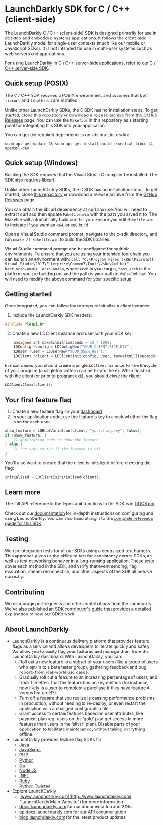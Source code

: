 LaunchDarkly SDK for C / C++ (client-side)
===================================

The LaunchDarkly C / C++ (client-side) SDK is designed primarily for use in desktop and embedded systems applications. It follows the client-side LaunchDarkly model for single-user contexts (much like our mobile or JavaScript SDKs). It is not intended for use in multi-user systems such as web servers and applications.

For using LaunchDarkly in C / C++ server-side applications, refer to our [C / C++ server-side SDK](https://github.com/launchdarkly/c-client-server-side).

Quick setup (POSIX)
-------------------

The C / C++ SDK requires a POSIX environment, and assumes that both `libcurl` and `libpthread` are installed.

Unlike other LaunchDarkly SDKs, the C SDK has no installation steps. To get started, clone [this repository](https://github.com/launchdarkly/c-client) or download a release archive from the [GitHub Releases](https://github.com/launchdarkly/c-client/releases) page. You can use the `Makefile` in this repository as a starting point for integrating this SDK into your application.

You can get the required dependencies on Ubuntu Linux with:

```
sudo apt-get update && sudo apt-get install build-essential libcurl4-openssl-dev
```

Quick setup (Windows)
---------------------

Building the SDK requires that the Visual Studio C compiler be installed. The SDK also requires libcurl.

Unlike other LaunchDarkly SDKs, the C SDK has no installation steps. To get started, clone [this repository](https://github.com/launchdarkly/c-client) or download a release archive from the [GitHub Releases](https://github.com/launchdarkly/c-client/releases) page.

You can obtain the libcurl dependency at [curl.haxx.se](https://curl.haxx.se/download/curl-7.59.0.zip). You will need to extract curl and then update `Makefile.win` with the path you saved it to. The Makefile will automatically build curl for you. Ensure you edit `Makefile.win` to indicate if you want an `x64`, or `x86` build.

Open a Visual Studio command prompt, navigate to the c-sdk directory, and run `nmake /f Makefile.win` to build the SDK libraries.

Visual Studio command prompt can be configured for multiple environments. To ensure that you are using your intended tool chain you can launch an environment with: `call "C:\Program Files (x86)\Microsoft Visual Studio\2017\Enterprise\Common7\Tools\VsDevCmd.bat" -host_arch=amd64 -arch=amd64`, where `arch` is your target, `host_arch` is the platform you are building on, and the path is your path to `VsDevCmd.bat`. You will need to modify the above command for your specific setup.

Getting started
---------------

Once integrated, you can follow these steps to initialize a client instance:

1. Include the LaunchDarkly SDK headers:

```C
#include "ldapi.h"
```

2. Create a new LDClient instance and user with your SDK key:

```C
    unsigned int maxwaitmilliseconds = 10 * 1000;
    LDConfig *config = LDConfigNew("YOUR_CLIENT_SIDE_KEY");
    LDUser *user = LDUserNew("YOUR_USER_KEY");
    LDClient *client = LDClientInit(config, user, maxwaitmilliseconds);
```

In most cases, you should create a single `LDClient` instance for the lifecycle of your program (a singleton pattern can be helpful here). When finished with the client (or prior to program exit), you should close the client:

```C
LDClientClose(client);
```

Your first feature flag
-----------------------

1. Create a new feature flag on your [dashboard](https://app.launchdarkly.com)
2. In your application code, use the feature's key to check whether the flag is on for each user:

```C
show_feature = LDBoolVariation(client, "your.flag.key", false);
if (show_feature) {
    // application code to show the feature
} else {
    // the code to run if the feature is off
}
```

You'll also want to ensure that the client is initialized before checking the flag:

```C
initialized = LDClientIsInitialized(client);
```

Learn more
-----------

The full API reference to the types and functions in the SDK is in [DOCS.md](https://docs.launchdarkly.com/v2.0/docs/evaluation-reasons).

Check out our [documentation](http://docs.launchdarkly.com) for in-depth instructions on configuring and using LaunchDarkly. You can also head straight to the [complete reference guide for this SDK](http://docs.launchdarkly.com/v2.0/docs/c-sdk-reference).

Testing
-------

We run integration tests for all our SDKs using a centralized test harness. This approach gives us the ability to test for consistency across SDKs, as well as test networking behavior in a long-running application. These tests cover each method in the SDK, and verify that event sending, flag evaluation, stream reconnection, and other aspects of the SDK all behave correctly.

Contributing
------------

We encourage pull-requests and other contributions from the community. We've also published an [SDK contributor's guide](http://docs.launchdarkly.com/v2.0/docs/sdk-contributors-guide) that provides a detailed explanation of how our SDKs work.

About LaunchDarkly
-----------

* LaunchDarkly is a continuous delivery platform that provides feature flags as a service and allows developers to iterate quickly and safely. We allow you to easily flag your features and manage them from the LaunchDarkly dashboard.  With LaunchDarkly, you can:
    * Roll out a new feature to a subset of your users (like a group of users who opt-in to a beta tester group), gathering feedback and bug reports from real-world use cases.
    * Gradually roll out a feature to an increasing percentage of users, and track the effect that the feature has on key metrics (for instance, how likely is a user to complete a purchase if they have feature A versus feature B?).
    * Turn off a feature that you realize is causing performance problems in production, without needing to re-deploy, or even restart the application with a changed configuration file.
    * Grant access to certain features based on user attributes, like payment plan (eg: users on the ‘gold’ plan get access to more features than users in the ‘silver’ plan). Disable parts of your application to facilitate maintenance, without taking everything offline.
* LaunchDarkly provides feature flag SDKs for
    * [Java](http://docs.launchdarkly.com/docs/java-sdk-reference "Java SDK")
    * [JavaScript](http://docs.launchdarkly.com/docs/js-sdk-reference "LaunchDarkly JavaScript SDK")
    * [PHP](http://docs.launchdarkly.com/docs/php-sdk-reference "LaunchDarkly PHP SDK")
    * [Python](http://docs.launchdarkly.com/docs/python-sdk-reference "LaunchDarkly Python SDK")
    * [Go](http://docs.launchdarkly.com/docs/go-sdk-reference "LaunchDarkly Go SDK")
    * [Node.JS](http://docs.launchdarkly.com/docs/node-sdk-reference "LaunchDarkly Node SDK")
    * [.NET](http://docs.launchdarkly.com/docs/dotnet-sdk-reference "LaunchDarkly .Net SDK")
    * [Ruby](http://docs.launchdarkly.com/docs/ruby-sdk-reference "LaunchDarkly Ruby SDK")
    * [Python Twisted](http://docs.launchdarkly.com/docs/python-twisted "LaunchDarkly Python Twisted SDK")
* Explore LaunchDarkly
    * [www.launchdarkly.com](http://www.launchdarkly.com/ "LaunchDarkly Main Website") for more information
    * [docs.launchdarkly.com](http://docs.launchdarkly.com/  "LaunchDarkly Documentation") for our documentation and SDKs
    * [apidocs.launchdarkly.com](http://apidocs.launchdarkly.com/  "LaunchDarkly API Documentation") for our API documentation
    * [blog.launchdarkly.com](http://blog.launchdarkly.com/  "LaunchDarkly Blog Documentation") for the latest product updates
